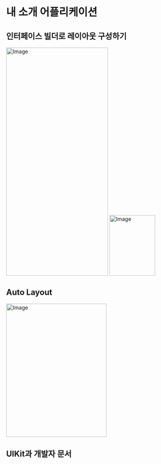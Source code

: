 # 내 소개 어플리케이션

## 인터페이스 빌더로 레이아웃 구성하기
<img width="274" height="613" alt="Image" src="https://github.com/user-attachments/assets/e6a684ef-9845-4211-8792-1bb99d2d4169" />

<img width="123" height="163" alt="Image" src="https://github.com/user-attachments/assets/ee424f3a-4f1c-4757-ad60-f8d4fdf48c43" />

## Auto Layout
<img width="270" height="358" alt="Image" src="https://github.com/user-attachments/assets/3b60a668-bcf4-4ba5-be09-1402ff1d5d5f" />

## UIKit과 개발자 문서
